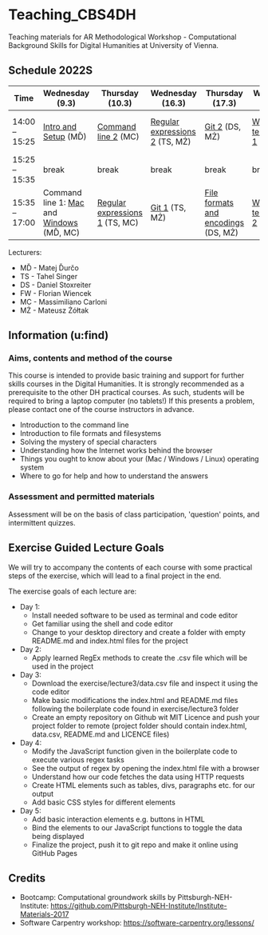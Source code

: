 # Teaching_CBS4DH
Teaching materials for AR Methodological Workshop - Computational Background Skills for Digital Humanities at University of Vienna.

## Schedule 2022S
Time | Wednesday (9.3) | Thursday (10.3) | Wednesday (16.3) | Thursday (17.3) | Wednesday (23.3) | Thursday (24.3)
---- | ---- | ---- | ---- | ---- | ---- | ---- |
14:00 – 15:25 |  [Intro and Setup](lectures/intro_and_setup.md) (MĎ) | [Command line 2](lectures/command_2.md) (MC) | [Regular expressions 2](lectures/regex_2.md) (TS, MŻ) | [Git 2](lectures/git_2.md) (DS, MŻ) | [Web technologies 1](lectures/web_1.md) (FW, DS) | Questions & Answers (MĎ, FW)
15:25 – 15:35 |  break | break | break | break | break | break
15:35 – 17:00 |  Command line 1: [Mac](lectures/command_1_mac.md) and [Windows](lectures/command_1_windows.md) (MĎ, MC) | [Regular expressions 1](lectures/regex_1.md) (TS, MC) | [Git 1](lectures/git_1.md) (TS, MŻ) | [File formats and encodings](lectures/files.md) (DS, MŻ) | [Web technologies 2](lectures/web_2.md) (FW) | [More DH](lectures/final_more.md) (MĎ)

Lecturers:

* MĎ - Matej Ďurčo
* TS - Tahel Singer
* DS - Daniel Stoxreiter
* FW - Florian Wiencek
* MC - Massimiliano Carloni
* MŻ - Mateusz Żółtak

## Information (u:find)
### Aims, contents and method of the course
This course is intended to provide basic training and support for further skills courses in the Digital Humanities. It is strongly recommended as a prerequisite to the other DH practical courses.
As such, students will be required to bring a laptop computer (no tablets!) If this presents a problem, please contact one of the course instructors in advance.
- Introduction to the command line
- Introduction to file formats and filesystems
- Solving the mystery of special characters
- Understanding how the Internet works behind the browser
- Things you ought to know about your (Mac / Windows / Linux) operating system
- Where to go for help and how to understand the answers

### Assessment and permitted materials
Assessment will be on the basis of class participation, 'question' points, and intermittent quizzes.

## Exercise Guided Lecture Goals
We will try to accompany the contents of each course with some practical steps of the exercise, which will lead to a final project in the end.

The exercise goals of each lecture are:
- Day 1:
  - Install needed software to be used as terminal and code editor
  - Get familiar using the shell and code editor
  - Change to your desktop directory and create a folder with empty README.md and index.html files for the project
- Day 2:
  - Apply learned RegEx methods to create the .csv file which will be used in the project
- Day 3:
  - Download the exercise/lecture3/data.csv file and inspect it using the code editor
  - Make basic modifications the index.html and README.md files following the boilerplate code found in exercise/lecture3 folder
  - Create an empty repository on Github wit MIT Licence and push your project folder to remote (project folder should contain index.html, data.csv, README.md and LICENCE files)
- Day 4:
  - Modify the JavaScript function given in the boilerplate code to execute various regex tasks
  - See the output of regex by opening the index.html file with a browser
  - Understand how our code fetches the data using HTTP requests
  - Create HTML elements such as tables, divs, paragraphs etc. for our output
  - Add basic CSS styles for different elements
- Day 5:
  - Add basic interaction elements e.g. buttons in HTML
  - Bind the elements to our JavaScript functions to toggle the data being displayed
  - Finalize the project, push it to git repo and make it online using GitHub Pages

## Credits
- Bootcamp: Computational groundwork skills by Pittsburgh-NEH-Institute: https://github.com/Pittsburgh-NEH-Institute/Institute-Materials-2017
- Software Carpentry workshop: https://software-carpentry.org/lessons/
